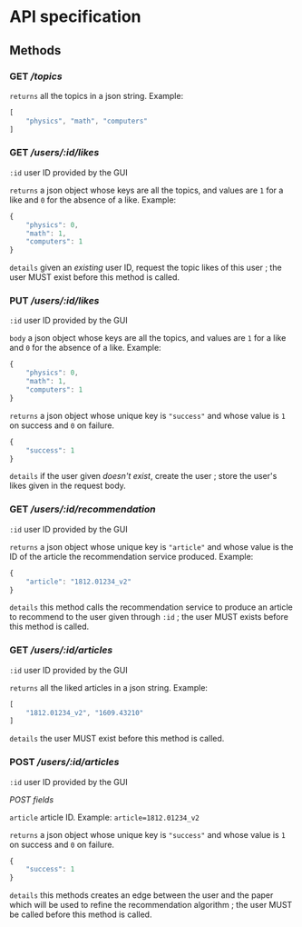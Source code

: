 # API specification

## Methods

### **GET** _/topics_

`returns` all the topics in a json string. Example:
```js
[
    "physics", "math", "computers"
]
```

### **GET** _/users/:id/likes_

`:id` user ID provided by the GUI

`returns` a json object whose keys are all the topics, and values are `1` for a like and `0` for the absence of a like. Example:
```js
{
    "physics": 0,
    "math": 1,
    "computers": 1
}
```

`details` given an _existing_ user ID, request the topic likes of this user ; the user MUST exist before this method is called.

### **PUT** _/users/:id/likes_

`:id` user ID provided by the GUI

`body` a json object whose keys are all the topics, and values are `1` for a like and `0` for the absence of a like. Example:
```js
{
    "physics": 0,
    "math": 1,
    "computers": 1
}
```

`returns` a json object whose unique key is `"success"` and whose value is `1` on success and `0` on failure.
```js
{
    "success": 1
}
```

`details` if the user given _doesn't exist_, create the user ; store the user's likes given in the request body.

### **GET** _/users/:id/recommendation_

`:id` user ID provided by the GUI

`returns` a json object whose unique key is `"article"` and whose value is the ID of the article the recommendation service produced. Example:
```js
{
    "article": "1812.01234_v2"
}
```

`details` this method calls the recommendation service to produce an article to recommend to the user given through `:id` ; the user MUST exists before this method is called.

### **GET** _/users/:id/articles_

`:id` user ID provided by the GUI

`returns` all the liked articles in a json string. Example:
```js
[
    "1812.01234_v2", "1609.43210"
]
```

`details` the user MUST exist before this method is called.

### **POST** _/users/:id/articles_

`:id` user ID provided by the GUI

_POST fields_

`article` article ID. Example: `article=1812.01234_v2`

`returns` a json object whose unique key is `"success"` and whose value is `1` on success and `0` on failure.
```js
{
    "success": 1
}
```

`details` this methods creates an edge between the user and the paper which will be used to refine the recommendation algorithm ; the user MUST be called before this method is called.
